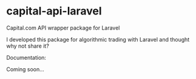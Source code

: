 # capital-api-laravel
Capital.com API wrapper package for Laravel

I developed this package for algorithmic trading with Laravel and thought why not share it?


Documentation:

Coming soon...
